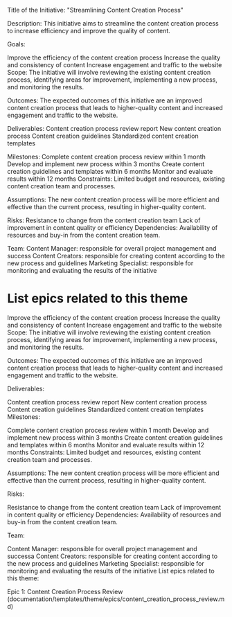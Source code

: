 
Title of the Initiative: "Streamlining Content Creation Process"


Description: This initiative aims to streamline the content creation process to increase efficiency and improve the quality of content.

Goals:

Improve the efficiency of the content creation process
Increase the quality and consistency of content
Increase engagement and traffic to the website
Scope: The initiative will involve reviewing the existing content creation process, identifying areas for improvement, implementing a new process, and monitoring the results.

Outcomes: The expected outcomes of this initiative are an improved content creation process that leads to higher-quality content and increased engagement and traffic to the website.

Deliverables:
Content creation process review report
New content creation process
Content creation guidelines
Standardized content creation templates

Milestones:
Complete content creation process review within 1 month
Develop and implement new process within 3 months
Create content creation guidelines and templates within 6 months
Monitor and evaluate results within 12 months
Constraints: Limited budget and resources, existing content creation team and processes.

Assumptions: The new content creation process will be more efficient and effective than the current process, resulting in higher-quality content.

Risks:
Resistance to change from the content creation team
Lack of improvement in content quality or efficiency
Dependencies: Availability of resources and buy-in from the content creation team.

Team:
Content Manager: responsible for overall project management and success
Content Creators: responsible for creating content according to the new process and guidelines
Marketing Specialist: responsible for monitoring and evaluating the results of the initiative

# List epics related to this theme

Improve the efficiency of the content creation process
Increase the quality and consistency of content
Increase engagement and traffic to the website
Scope: The initiative will involve reviewing the existing content creation process, identifying areas for improvement, implementing a new process, and monitoring the results.

Outcomes: The expected outcomes of this initiative are an improved content creation process that leads to higher-quality content and increased engagement and traffic to the website.

Deliverables:

Content creation process review report
New content creation process
Content creation guidelines
Standardized content creation templates
Milestones:

Complete content creation process review within 1 month
Develop and implement new process within 3 months
Create content creation guidelines and templates within 6 months
Monitor and evaluate results within 12 months
Constraints: Limited budget and resources, existing content creation team and processes.

Assumptions: The new content creation process will be more efficient and effective than the current process, resulting in higher-quality content.

Risks:

Resistance to change from the content creation team
Lack of improvement in content quality or efficiency
Dependencies: Availability of resources and buy-in from the content creation team.

Team:

Content Manager: responsible for overall project management and successa
Content Creators: responsible for creating content according to the new process and guidelines
Marketing Specialist: responsible for monitoring and evaluating the results of the initiative
List epics related to this theme:



Epic 1: Content Creation Process Review (documentation/templates/theme/epics/content_creation_process_review.md)
